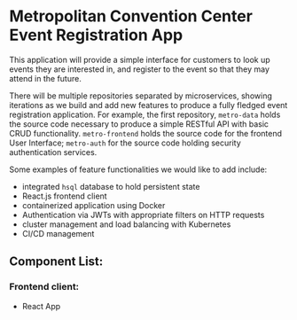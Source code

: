 # Metropolitan Convention Center Event Registration App

This application will provide a simple interface for customers to look up events they are interested in, 
and register to the event so that they may attend in the future.

There will be multiple repositories separated by microservices, 
showing iterations as we build and add new features to produce a fully fledged event registration application.
For example, the first repository, `metro-data` holds the source code necessary to produce a simple RESTful API with basic CRUD functionality.
`metro-frontend` holds the source code for the frontend User Interface; `metro-auth` for the source code holding security authentication services.

Some examples of feature functionalities we would like to add include: 
- integrated `hsql` database to hold persistent state
- React.js frontend client
- containerized application using Docker
- Authentication via JWTs with appropriate filters on HTTP requests
- cluster management and load balancing with Kubernetes
- CI/CD management

## Component List:
### Frontend client:
  - React App

